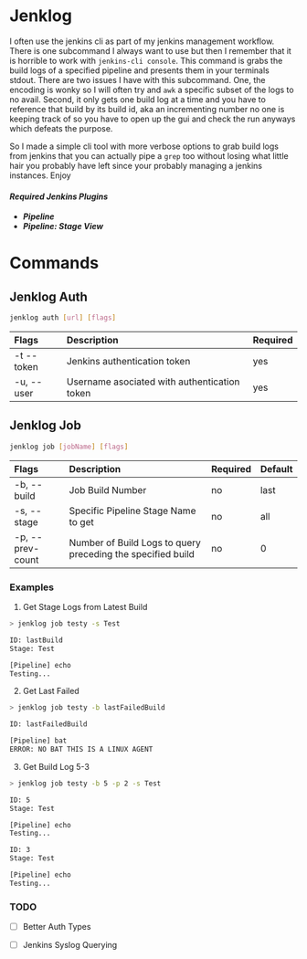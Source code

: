 # Jenklog

I often use the jenkins cli as part of my jenkins management workflow. There is one 
subcommand I always want to use but then I remember that it is horrible to work with 
`jenkins-cli console`. This command is grabs the build logs of a specified pipeline 
and presents them in your terminals stdout. There are two issues I have with
this subcommand. One, the encoding is wonky so I will often try and `awk` a
specific subset of the logs to no avail. Second, it only gets one build log at a time
and you have to reference that build by its build id, aka an incrementing number
no one is keeping track of so you have to open up the gui and check the run
anyways which defeats the purpose.

So I made a simple cli tool with more verbose options to grab build logs from
jenkins that you can actually pipe a `grep` too without losing what little hair
you probably have left since your probably managing a jenkins instances. Enjoy

#### ***Required Jenkins Plugins***
- ***Pipeline*** 
- ***Pipeline: Stage View***

# Commands

## Jenklog Auth 

```bash 
jenklog auth [url] [flags]
```

| Flags | Description | Required |
|:-------|:------------|:--------|
| -t --token | Jenkins authentication token | yes |
| -u, --user | Username asociated with authentication token | yes |

## Jenklog Job

```bash 
jenklog job [jobName] [flags]
```

| Flags | Description | Required | Default |
|:-------|:------------|:--------|:--------|
| -b, --build | Job Build Number | no | last |
| -s, --stage | Specific Pipeline Stage Name to get | no | all |
| -p, --prev-count | Number of Build Logs to query preceding the specified build | no | 0 |

### Examples

1. Get Stage Logs from Latest Build
```bash
> jenklog job testy -s Test 

ID: lastBuild
Stage: Test

[Pipeline] echo
Testing...
```

2. Get Last Failed

```bash 
> jenklog job testy -b lastFailedBuild

ID: lastFailedBuild

[Pipeline] bat 
ERROR: NO BAT THIS IS A LINUX AGENT

```

3. Get Build Log 5-3

```bash 
> jenklog job testy -b 5 -p 2 -s Test 

ID: 5
Stage: Test

[Pipeline] echo
Testing...

ID: 3
Stage: Test

[Pipeline] echo
Testing...
```

### TODO

- [ ] Better Auth Types
- [ ] Jenkins Syslog Querying

